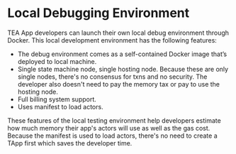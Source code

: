 # Local Debugging Environment
TEA App developers can launch their own local debug environment through Docker. This local development environment has the following features:

- The debug environment comes as a self-contained Docker image that’s deployed to local machine.
- Single state machine node, single hosting node. Because these are only single nodes, there's no consensus for txns and no security. The developer also doesn't need to pay the memory tax or pay to use the hosting node.
- Full billing system support.
- Uses manifest to load actors.

These features of the local testing environment help developers estimate how much memory their app's actors will use as well as the gas cost. Because the manifest is used to load actors, there's no need to create a TApp first which saves the developer time.
